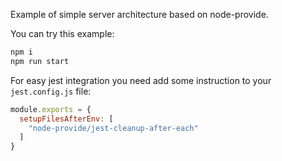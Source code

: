 Example of simple server architecture based on node-provide.

You can try this example:

```bash
npm i
npm run start
```

For easy jest integration you need add some instruction to your `jest.config.js` file:

```JavaScript
module.exports = {
  setupFilesAfterEnv: [
    "node-provide/jest-cleanup-after-each"
  ]
}
```
